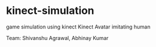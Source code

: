 # kinect-simulation
game simulation using kinect
Kinect Avatar imitating human

Team: Shivanshu Agrawal, Abhinay Kumar
